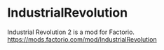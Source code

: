 # IndustrialRevolution
Industrial Revolution 2 is a mod for Factorio. https://mods.factorio.com/mod/IndustrialRevolution
